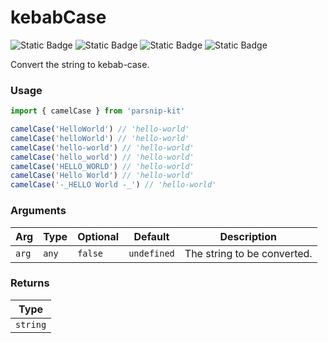 # kebabCase
![Static Badge](https://img.shields.io/badge/Statement%20Coverage-100.00%-brightgreen) ![Static Badge](https://img.shields.io/badge/Branch%20Coverage-100.00%-brightgreen) ![Static Badge](https://img.shields.io/badge/Function%20Coverage-100.00%-brightgreen) ![Static Badge](https://img.shields.io/badge/Line%20Coverage-100.00%-brightgreen)
      
Convert the string to kebab-case.

### Usage

```ts
import { camelCase } from 'parsnip-kit'

camelCase('HelloWorld') // 'hello-world'
camelCase('helloWorld') // 'hello-world'
camelCase('hello-world') // 'hello-world'
camelCase('hello_world') // 'hello-world'
camelCase('HELLO_WORLD') // 'hello-world'
camelCase('Hello World') // 'hello-world'
camelCase('-_HELLO World -_') // 'hello-world'
```

      
### Arguments
      
| Arg | Type | Optional | Default | Description |
| --- | --- | --- | --- | --- |
| `arg` | `any` | `false` | `undefined` | The string to be converted. |
      
### Returns

| Type |
| ---  |
| `string`  |